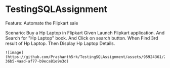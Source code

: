 # TestingSQLAssignment
Feature: Automate the Flipkart sale

  Scenario: Buy a Hp Laptop in Flipkart
    Given Launch Flipkart application.
    And Search for "Hp Laptop" book.
    And Click on search button.
    When Find 3rd result of Hp Laptop.
    Then Display Hp Laptop Details.

    ![image](https://github.com/Prashanth5rk/TestingSQLAssignment/assets/95924361/29630aa7-36b5-4aad-af77-b9eca81e9e3d)
